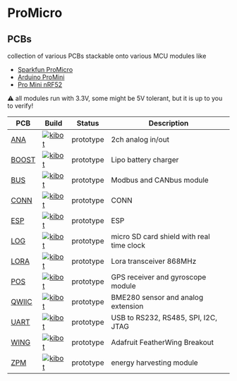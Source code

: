 # ProMicro

## PCBs
collection of various PCBs stackable onto various MCU modules like
- [Sparkfun ProMicro](https://www.sparkfun.com/products/12587)
- [Arduino ProMini](https://store.arduino.cc/arduino-pro-mini)
- [Pro Mini nRF52](https://www.tindie.com/products/prominimicros/pro-mini-nrf52-nordic-nrf52832/)

:warning: all modules run with 3.3V, some might be 5V tolerant, but it is up to you to verify!

|PCB |Build |Status |Description |
| --- | --- | --- | --- |
|[ANA](ANA/README.md) |[![kibot](https://github.com/nerdyscout/ProMicro/workflows/kibot/badge.svg?branch=ANA)](ANA/actions?query=branch%3AANA) | prototype | 2ch analog in/out|
|[BOOST](BOOST) |[![kibot](https://github.com/nerdyscout/ProMicro/workflows/kibot/badge.svg?branch=BOOST)](BOOST/actions?query=branch%3ABOOST) | prototype | Lipo battery charger |
|[BUS](BUS/README.md) |[![kibot](https://github.com/nerdyscout/ProMicro/workflows/kibot/badge.svg?branch=BUS)](BUS/actions?query=branch%3ABUS) | prototype | Modbus and CANbus module |
|[CONN](CONN/README.md) |[![kibot](https://github.com/nerdyscout/ProMicro/workflows/kibot/badge.svg?branch=CONN)](CONN/actions?query=branch%3ACONN) | prototype | CONN |
|[ESP](ESP) |[![kibot](https://github.com/nerdyscout/ProMicro/workflows/kibot/badge.svg?branch=ESP)](ESP/actions?query=branch%3AESP) | prototype | ESP |
|[LOG](LOG/README.md) |[![kibot](https://github.com/nerdyscout/ProMicro/workflows/kibot/badge.svg?branch=LOG)](LOG/actions?query=branch%3ALOG) | prototype | micro SD card shield with real time clock |
|[LORA](LORA/README.md) |[![kibot](https://github.com/nerdyscout/ProMicro/workflows/kibot/badge.svg?branch=LORA)](LORA/actions?query=branch%3ALORA) | prototype | Lora transceiver 868MHz |
|[POS](POS/README.md) |[![kibot](https://github.com/nerdyscout/ProMicro/workflows/kibot/badge.svg?branch=POS)](POS/actions?query=branch%3APOS) | prototype | GPS receiver and gyroscope module |
|[QWIIC](QWIIC/README.md) |[![kibot](https://github.com/nerdyscout/ProMicro/workflows/kibot/badge.svg?branch=QWIIC)](QWIIC/actions?query=branch%3AQWIIC) | prototype | BME280 sensor and analog extension |
|[UART](UART/README.md) |[![kibot](https://github.com/nerdyscout/ProMicro/workflows/kibot/badge.svg?branch=UART)](UART/actions?query=branch%3AUART) | prototype | USB to RS232, RS485, SPI, I2C, JTAG |
|[WING](WING/README.md) |[![kibot](https://github.com/nerdyscout/ProMicro/workflows/kibot/badge.svg?branch=WING)](WING/actions?query=branch%3AWING) | prototype | Adafruit FeatherWing Breakout |
|[ZPM](ZPM/README.md) |[![kibot](https://github.com/nerdyscout/ProMicro/workflows/kibot/badge.svg?branch=ZPM)](ZPM/actions?query=branch%3AZPM) | prototype | energy harvesting module |
